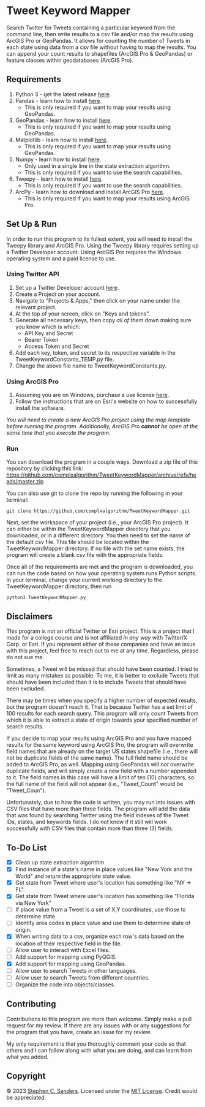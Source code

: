 # Tweet Keyword Mapper
Search Twitter for Tweets containing a particular keyword from the command line, then write results to a csv file and/or map the results using ArcGIS Pro or GeoPandas. It allows for counting the number of Tweets in each state using data from a csv file without having to map the results. You can append your count results to shapefiles (ArcGIS Pro & GeoPandas) or feature classes within geodatabases (ArcGIS Pro).

## Requirements
1. Python 3 - get the latest release [here](https://www.python.org/downloads).
2. Pandas - learn how to install [here](https://pandas.pydata.org/docs/getting_started/install.html).
    - This is only required if you want to map your results using GeoPandas.
3. GeoPandas - learn how to install [here](https://geopandas.org/en/stable/getting_started/install.html).
    - This is only required if you want to map your results using GeoPandas.
4. Matplotlib - learn how to install [here](https://matplotlib.org/stable/users/installing/index.html).
    - This is only required if you want to map your results using GeoPandas.
5. Numpy - learn how to install [here](https://numpy.org/install/).
    - Only used in a single line in the state extraction algorithm.
    - This is only required if you want to use the search capabilities.
6. Tweepy - learn how to install [here](https://docs.tweepy.org/en/stable/install.html).
    - This is only required if you want to use the search capabilities.
7. ArcPy - learn how to download and install ArcGIS Pro [here](https://pro.arcgis.com/en/pro-app/latest/get-started/download-arcgis-pro.htm).
    - This is only required if you want to map your results using ArcGIS Pro.

## Set Up & Run
In order to run this program to its fullest extent, you will need to install the Tweepy library and ArcGIS Pro. Using the Tweepy library requires setting up a Twitter Developer account. Using ArcGIS Pro requires the Windows operating system and a paid license to use.

### Using Twitter API
1. Set up a Twitter Developer account [here](https://developer.twitter.com).
2. Create a Project on your account.
3. Navigate to "Projects & Apps," then click on your name under the relevant project.
4. At the top of your screen, click on "Keys and tokens".
5. Generate all necessary keys, then copy <em>all of them</em> down making sure you know which is which:
    - API Key and Secret
    - Bearer Token
    - Access Token and Secret
6. Add each key, token, and secret to its respective variable in the TweetKeywordConstants_TEMP.py file.
7. Change the above file name to TweetKeywordConstants.py.

### Using ArcGIS Pro
1. Assuming you are on Windows, purchase a use license [here](https://www.esri.com/en-us/arcgis/products/arcgis-pro/buy#for-individuals).
2. Follow the instructions that are on Esri's website on how to successfully install the software.

<em>You will need to create a new ArcGIS Pro project using the map template before running the program.</em>
<em>Additionally, ArcGIS Pro **cannot** be open at the same time that you execute the program.</em>

### Run
You can download the program in a couple ways. Download a zip file of this repository by clicking this link: https://github.com/complxalgorithm/TweetKeywordMapper/archive/refs/heads/master.zip

You can also use git to clone the repo by running the following in your terminal:
```
git clone https://github.com/complxalgorithm/TweetKeywordMapper.git
```
Next, set the workspace of your project (i.e., your ArcGIS Pro project). It can either be within the TweetKeywordMapper directory that you downloaded, or in a different directory. You then need to set the name of the default csv file. This file should be located within the TweetKeywordMapper directory. If no file with the set name exists, the program will create a blank csv file with the appropriate fields.

Once all of the requirements are met and the program is downloaded, you can run the code based on how your operating system runs Python scripts. In your terminal, change your current working directory to the TweetKeywordMapper directory, then run
```
python3 TweetKeywordMapper.py
```

## Disclaimers
This program is not an official Twitter or Esri project. This is a project that I made for a college course and is not affiliated <em>in any way</em> with Twitter/X Corp. or Esri. If you represent either of these companies and have an issue with this project, feel free to reach out to me at any time. Regardless, please do not sue me.

Sometimes, a Tweet will be missed that should have been counted. I tried to limit as many mistakes as possible. To me, it is better to exclude Tweets that should have been included than it is to include Tweets that should have been excluded.

There may be times when you specify a higher number of expected results, but the program doesn't reach it. That is because Twitter has a set limit of 100 results for each search query. This program will only count Tweets from which it is able to extract a state of origin towards your specified number of search results.

If you decide to map your results using ArcGIS Pro and you have mapped results for the same keyword using ArcGIS Pro, the program will overwrite field names that are already on the target US states shapefile (i.e., there will not be duplicate fields of the same name). The full field name should be added to ArcGIS Pro, as well. Mapping using GeoPandas will <em>not</em> overwrite duplicate fields, and will simply create a new field with a number appended to it. The field names in this case will have a limit of ten (10) characters, so the full name of the field will not appear (i.e., "Tweet_Count" would be "Tweet_Coun").

Unfortunately, due to how the code is written, you may run into issues with CSV files that have more than three fields. The program will add the data that was found by searching Twitter using the field indexes of the Tweet IDs, states, and keywords fields. I do not know if it still will work successfully with CSV files that contain more than three (3) fields.

## To-Do List
- [X] Clean up state extraction algorithm
- [X] Find instance of a state's name in place values like "New York and the World" and return the appropriate state value.
- [X] Get state from Tweet where user's location has something like "NY -> FL".
- [X] Get state from Tweet where user's location has something like "Florida via New York"
- [ ] If place value from a Tweet is a set of X,Y coordinates, use those to determine state.
- [ ] Identify area codes in place value and use them to determine state of origin.
- [X] When writing data to a csv, organize each row's data based on the location of their respective field in the file.
- [ ] Allow user to interact with Excel files.
- [ ] Add support for mapping using PyQGIS.
- [X] Add support for mapping using GeoPandas.
- [ ] Allow user to search Tweets in other languages.
- [ ] Allow user to search Tweets from different countries.
- [ ] Organize the code into objects/classes.

## Contributing
Contributions to this program are more than welcome. Simply make a pull request for my review. If there are any issues with or any suggestions for the program that you have, create an issue for my review.

My only requirement is that you thoroughly comment your code so that others and I can follow along with what you are doing, and can learn from what you added.

## Copyright
&copy; 2023 [Stephen C. Sanders](https://stephensanders.me). Licensed under the <a href="https://github.com/complxalgorithm/TweetKeywordMapper/blob/master/LICENSE">MIT License</a>. Credit would be appreciated.
